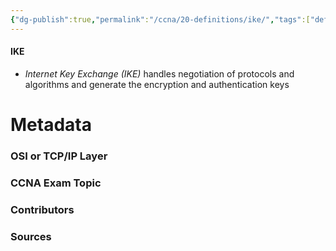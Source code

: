 ```yaml
---
{"dg-publish":true,"permalink":"/ccna/20-definitions/ike/","tags":["defs_ccna"],"created":"2023-11-04T12:45:23.000-07:00","updated":"2023-11-08T13:58:44.714-08:00"}
---
```


#### IKE
- *Internet Key Exchange (IKE)* handles negotiation of protocols and algorithms and generate the encryption and authentication keys

# Metadata
### OSI or TCP/IP Layer

### CCNA Exam Topic

### Contributors

### Sources
